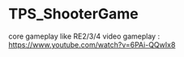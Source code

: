 # TPS_ShooterGame
core gameplay like RE2/3/4
video gameplay : https://www.youtube.com/watch?v=6PAi-QQwIx8
